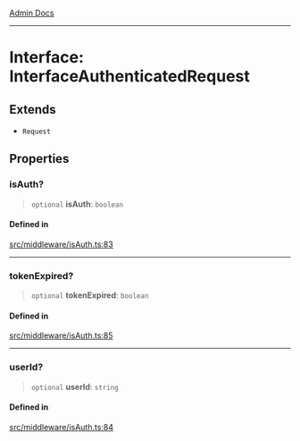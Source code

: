 [Admin Docs](/)

***

# Interface: InterfaceAuthenticatedRequest

## Extends

- `Request`

## Properties

### isAuth?

> `optional` **isAuth**: `boolean`

#### Defined in

[src/middleware/isAuth.ts:83](https://github.com/Suyash878/talawa-api/blob/cfd688207611ba245c99edd8dbaccb2cdbf6a043/src/middleware/isAuth.ts#L83)

***

### tokenExpired?

> `optional` **tokenExpired**: `boolean`

#### Defined in

[src/middleware/isAuth.ts:85](https://github.com/Suyash878/talawa-api/blob/cfd688207611ba245c99edd8dbaccb2cdbf6a043/src/middleware/isAuth.ts#L85)

***

### userId?

> `optional` **userId**: `string`

#### Defined in

[src/middleware/isAuth.ts:84](https://github.com/Suyash878/talawa-api/blob/cfd688207611ba245c99edd8dbaccb2cdbf6a043/src/middleware/isAuth.ts#L84)
